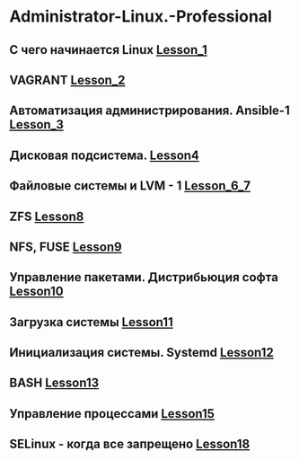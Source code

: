 # <h1>Administrator-Linux.-Professional</h1>

## С чего начинается Linux [Lesson_1](https://github.com/dmitriizajcev82/Administrator-Linux.-Professional/tree/main/Lesson1)

<!-- <details>
<summary>
Lesson_1
</summary>
</details> -->

## VAGRANT [Lesson_2](https://github.com/dmitriizajcev82/Administrator-Linux.-Professional/tree/main/Lesson2)

## Автоматизация администрирования. Ansible-1 [Lesson_3](https://github.com/dmitriizajcev82/Administrator-Linux.-Professional/tree/main/Lesson3)

## Дисковая подсистема. [Lesson4](https://github.com/dmitriizajcev82/Administrator-Linux.-Professional/tree/main/Lesson4)
## Файловые системы и LVM - 1 [Lesson_6_7](https://github.com/dmitriizajcev82/Administrator-Linux.-Professional/tree/main/Lesson_6_7)
## ZFS [Lesson8](https://github.com/dmitriizajcev82/Administrator-Linux.-Professional/tree/main/Lesson8)
## NFS, FUSE [Lesson9](https://github.com/dmitriizajcev82/Administrator-Linux.-Professional/tree/main/Lesson9)
## Управление пакетами. Дистрибьюция софта [Lesson10](https://github.com/dmitriizajcev82/Administrator-Linux.-Professional/tree/main/Lesson10)
## Загрузка системы [Lesson11](https://github.com/dmitriizajcev82/Administrator-Linux.-Professional/tree/main/Lesson11)
## Инициализация системы. Systemd [Lesson12](https://github.com/dmitriizajcev82/Administrator-Linux.-Professional/tree/main/Lesson12)
## BASH [Lesson13](https://github.com/dmitriizajcev82/Administrator-Linux.-Professional/tree/main/Lesson13)
## Управление процессами [Lesson15](https://github.com/dmitriizajcev82/Administrator-Linux.-Professional/tree/main/Lesson15) 
## SELinux - когда все запрещено [Lesson18](https://github.com/dmitriizajcev82/Administrator-Linux.-Professional/tree/main/Lesson18)
